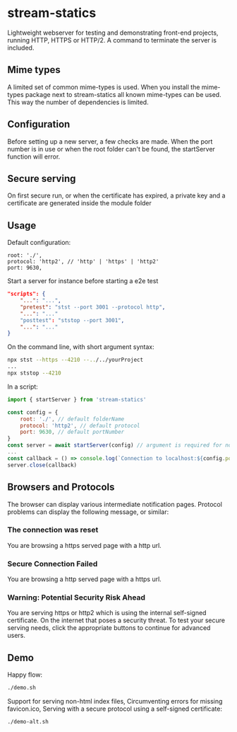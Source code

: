 
# stream-statics
Lightweight webserver for testing and demonstrating front-end projects,
running HTTP, HTTPS or HTTP/2.
A command to terminate the server is included.

## Mime types
A limited set of common mime-types is used.
When you install the mime-types package next to stream-statics all known mime-types can be used.
This way the number of dependencies is limited.

## Configuration
Before setting up a new server, a few checks are made.
When the port number is in use or when the root folder can't be found, the startServer function will error.

## Secure serving
On first secure run, or when the certificate has expired,
a private key and a certificate are generated inside the module folder

## Usage

Default configuration:

```
root: './',
protocol: 'http2', // 'http' | 'https' | 'http2'
port: 9630,
```

Start a server for instance before starting a e2e test

```json
"scripts": {
    "...": "...",
    "pretest": "stst --port 3001 --protocol http",
    "...": "..."
    "posttest": "ststop --port 3001",
    "...": "..."
}
```

On the command line, with short argument syntax:

```sh
npx stst --https --4210 --../../yourProject
...
npx ststop --4210
```

In a script:

```js
import { startServer } from 'stream-statics'

const config = {
    root: './', // default folderName
    protocol: 'http2', // default protocol
    port: 9630, // default portNumber
}
const server = await startServer(config) // argument is required for now.
...
const callback = () => console.log(`Connection to localhost:${config.port} was closed`)
server.close(callback)
```

## Browsers and Protocols

The browser can display various intermediate notification pages.
Protocol problems can display the following message, or similar:

### The connection was reset
You are browsing a https served page with a http url.

### Secure Connection Failed
You are browsing a http served page with a https url.

### Warning: Potential Security Risk Ahead
You are serving https or http2 which is using the internal self-signed certificate.
On the internet that poses a security threat.
To test your secure serving needs, click the appropriate buttons to continue for advanced users.


## Demo
Happy flow:
```sh
./demo.sh
```
Support for serving non-html index files,
Circumventing errors for missing favicon.ico,
Serving with a secure protocol using a self-signed certificate:
```sh
./demo-alt.sh
```

